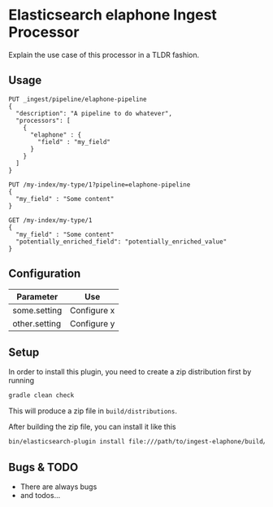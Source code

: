 # Elasticsearch elaphone Ingest Processor

Explain the use case of this processor in a TLDR fashion.

## Usage


```
PUT _ingest/pipeline/elaphone-pipeline
{
  "description": "A pipeline to do whatever",
  "processors": [
    {
      "elaphone" : {
        "field" : "my_field"
      }
    }
  ]
}

PUT /my-index/my-type/1?pipeline=elaphone-pipeline
{
  "my_field" : "Some content"
}

GET /my-index/my-type/1
{
  "my_field" : "Some content"
  "potentially_enriched_field": "potentially_enriched_value"
}
```

## Configuration

| Parameter | Use |
| --- | --- |
| some.setting   | Configure x |
| other.setting  | Configure y |

## Setup

In order to install this plugin, you need to create a zip distribution first by running

```bash
gradle clean check
```

This will produce a zip file in `build/distributions`.

After building the zip file, you can install it like this

```bash
bin/elasticsearch-plugin install file:///path/to/ingest-elaphone/build/distribution/ingest-elaphone-0.0.1-SNAPSHOT.zip
```

## Bugs & TODO

* There are always bugs
* and todos...

